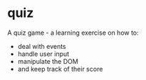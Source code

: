 # quiz
A quiz game - a learning exercise on how to: 
- deal with events
- handle user input
- manipulate the DOM
- and keep track of their score

